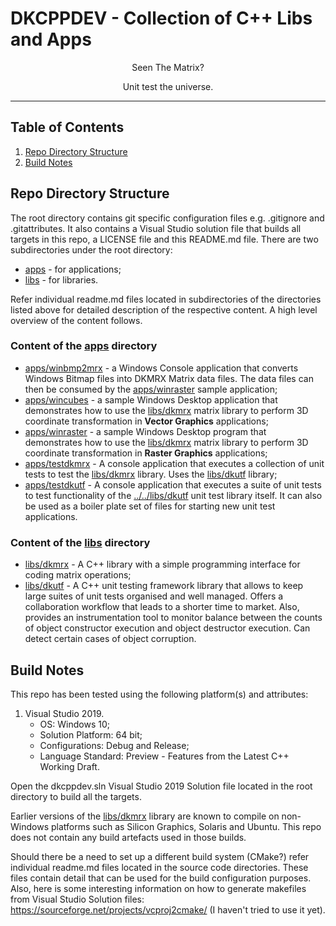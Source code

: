 # DKCPPDEV - Collection of C++ Libs and Apps
<p align="center">Seen The Matrix?</p><p align="center">Unit test the universe.</p>

___

## Table of Contents
1. [Repo Directory Structure](#repo-directory-structure)
2. [Build Notes](#build-notes)


## Repo Directory Structure

The root directory contains git specific configuration files e.g. .gitignore and .gitattributes. It also contains a Visual Studio solution file that builds all targets in this repo, a LICENSE file and this README.md file. There are two subdirectories under the root directory:
 * [apps](apps) - for applications;
 * [libs](libs) - for libraries.

Refer individual readme.md files located in subdirectories of the directories listed above for detailed description of the respective content. A high level overview of the content follows.
 
### Content of the [apps](apps) directory 
 * [apps/winbmp2mrx](apps/winbmp2mrx) - a Windows Console application that converts Windows Bitmap files into DKMRX Matrix data files. The data files can then be consumed by the [apps/winraster](apps/winraster) sample application;
 * [apps/wincubes](apps/wincubes) - a sample Windows Desktop application that demonstrates how to use the [libs/dkmrx](libs/dkmrx) matrix library to perform 3D coordinate transformation in **Vector Graphics** applications;
 * [apps/winraster](apps/winraster) - a sample Windows Desktop program that demonstrates how to use the [libs/dkmrx](libs/dkmrx) matrix library to perform 3D coordinate transformation in **Raster Graphics** applications;
 * [apps/testdkmrx](apps/testdkmrx) - A console application that executes a collection of unit tests to test the [libs/dkmrx](libs/dkmrx) library. Uses the [libs/dkutf](libs/dkutf) library;
 * [apps/testdkutf](apps/testdkutf) - A console application that executes a suite of unit tests to test functionality of the [../../libs/dkutf](../../libs/dkutf) unit test library itself. It can also be used as a boiler plate set of files for starting new unit test applications.

### Content of the [libs](libs) directory 
 * [libs/dkmrx](libs/dkmrx) - A C++ library with a simple programming interface for coding matrix operations;
 * [libs/dkutf](libs/dkutf) - A C++ unit testing framework library that allows to keep large suites of unit tests organised and well managed. Offers a collaboration workflow that leads to a shorter time to market. Also, provides an instrumentation tool to monitor balance between the counts of object constructor execution and object destructor execution. Can detect certain cases of object corruption.

## Build Notes

This repo has been tested using the following platform(s) and attributes:
1. Visual Studio 2019.
   - OS: Windows 10;
   - Solution Platform: 64 bit;
   - Configurations: Debug and Release;
   - Language Standard: Preview - Features from the Latest C++ Working Draft.

Open the dkcppdev.sln Visual Studio 2019 Solution file located in the root directory to build all the targets.

Earlier versions of the [libs/dkmrx](libs/dkmrx) library are known to compile on non-Windows platforms such as Silicon Graphics, Solaris and Ubuntu. This repo does not contain any build artefacts used in those builds. 

Should there be a need to set up a different build system (CMake?) refer individual readme.md files located in the source code directories. These files contain detail that can be used for the build configuration purposes. Also, here is some interesting information on how to generate makefiles from Visual Studio Solution files:
https://sourceforge.net/projects/vcproj2cmake/ (I haven't tried to use it yet).
